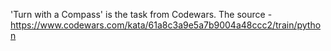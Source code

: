 'Turn with a Compass' is the task from Codewars.
The source -
https://www.codewars.com/kata/61a8c3a9e5a7b9004a48ccc2/train/python
